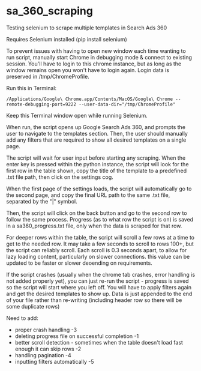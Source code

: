 # sa_360_scraping
 Testing selenium to scrape multiple templates in Search Ads 360

Requires Selenium installed (pip install selenium)

To prevent issues with having to open new window each time wanting to run script, manually start Chrome in debugging mode & connect to existing session. You'll have to login to this chrome instance, but as long as the window remains open you won't have to login again. Login data is preserved in /tmp/ChromeProfile.

Run this in Terminal:

	/Applications/Google\ Chrome.app/Contents/MacOS/Google\ Chrome --remote-debugging-port=9222 --user-data-dir="/tmp/ChromeProfile"


Keep this Terminal window open while running Selenium.


When run, the script opens up Google Search Ads 360, and prompts the user to navigate to the templates section. 
Then, the user should manually add any filters that are required to show all desired templates on a single page.

The script will wait for user input before starting any scraping. When the enter key is pressed within the python instance, the script will look for the first row in the table shown, copy the title of the template to a predefined .txt file path, then click on the settings cog.

When the first page of the settings loads, the script will automatically go to the second page, and copy the final URL path to the same .txt file, separated by the "|" symbol.

Then, the script will click on the back button and go to the second row to follow the same process. Progress (as to what row the script is on) is saved in a sa360_progress.txt file, only when the data is scraped for that row.

For deeper rows within the table, the script will scroll a few rows at a time to get to the needed row. 
It may take a few seconds to scroll to rows 100+, but the script can reliably scroll. Each scroll is 0.3 seconds apart, to allow for lazy loading content, particularly on slower connections. this value can be updated to be faster or slower deoending on requirements.

If the script crashes (usually when the chrome tab crashes, error handling is not added properly yet), you can just re-run the script - progress is saved so the script will start where you left off. You will have to apply filters again and get the desired templates to show up. Data is just appended to the end of your file rather than re-writing (including header row so there will be some duplicate rows)


Need to add:
- proper crash handling -3
- deleting progress file on successful completion -1
- better scroll detection - sometimes when the table doesn't load fast enough it can skip rows -2
- handling pagination -4
- inputting filters automatically -5
